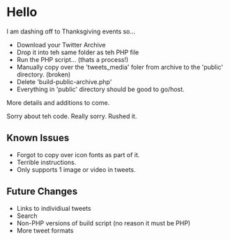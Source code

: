 # Hello

I am dashing off to Thanksgiving events so...

- Download your Twitter Archive
- Drop it into teh same folder as teh PHP file
- Run the PHP script... (thats a process!)
- Manually copy over the 'tweets_media' foler from archive to the 'public' directory. (broken)
- Delete 'build-public-archive.php'
- Everything in 'public' directory should be good to go/host.

More details and additions to come.

Sorry about teh code. Really sorry. Rushed it.


## Known Issues

- Forgot to copy over icon fonts as part of it.
- Terrible instructions.
- Only supports 1 image or video in tweets.

## Future Changes

- Links to individiual tweets
- Search
- Non-PHP versions of build script (no reason it must be PHP)
- More tweet formats
